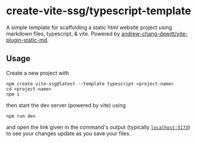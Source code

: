 # create-vite-ssg/typescript-template

A simple template for scaffolding a static html website project using markdown files, typescript, & vite. Powered by [andrew-chang-dewitt/vite-plugin-static-md](https://github.com/andrew-chang-dewitt/vite-plugin-static-md).

## Usage

Create a new project with

```
npm create vite-ssg@latest --template typescript <project-name>
cd <project-name>
npm i
```

then start the dev server (powered by vite) using

```
npm run dev
```

and open the link given in the command's output (typically [`localhost:5173`](http://localhost:5173)) to see your changes update as you save your files.
